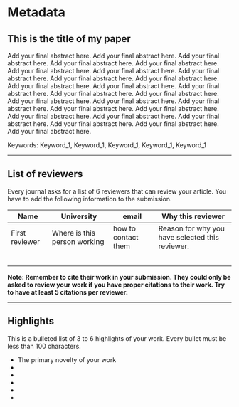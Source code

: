 # Metadata

## This is the title of my paper

Add your final abstract here. Add your final abstract here. Add your final abstract here. Add your final abstract here. Add your final abstract here. Add your final abstract here. Add your final abstract here. Add your final abstract here. Add your final abstract here. Add your final abstract here. Add your final abstract here. Add your final abstract here. Add your final abstract here. Add your final abstract here. Add your final abstract here. Add your final abstract here. Add your final abstract here. Add your final abstract here. Add your final abstract here. Add your final abstract here. Add your final abstract here. Add your final abstract here. Add your final abstract here. Add your final abstract here. Add your final abstract here. Add your final abstract here. 

Keywords: Keyword_1, Keyword_1, Keyword_1, Keyword_1, Keyword_1

---

## List of reviewers

Every journal asks for a list of 6 reviewers that can review your article. You have to add the following information to the submission. 

| Name           | University                   | email               | Why this reviewer                               |
| -------------- | ---------------------------- | ------------------- | ----------------------------------------------- |
| First reviewer | Where is this person working | how to contact them | Reason for why you have selected this reviewer. |
|                |                              |                     |                                                 |
|                |                              |                     |                                                 |
|                |                              |                     |                                                 |
|                |                              |                     |                                                 |
|                |                              |                     |                                                 |

**Note: Remember to cite their work in your submission. They could only be asked to review your work if you have proper citations to their work. Try to have at least 5 citations per reviewer.**

---

## Highlights

This is a bulleted list of 3 to 6 highlights of your work. Every bullet must be less than 100 characters.

- The primary novelty of your work
-  
-  
-  
-  
-  


